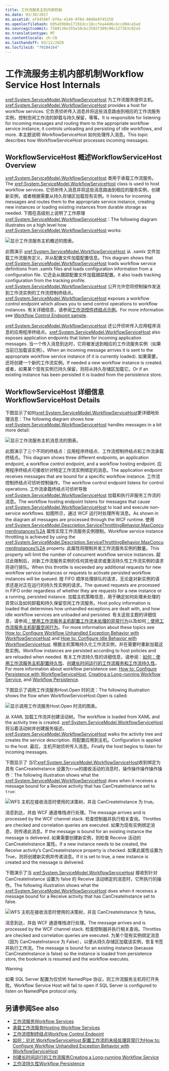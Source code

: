 ```yaml
---
title: 工作流服务主机内部机制
ms.date: 03/30/2017
ms.assetid: af44596f-bf6a-4149-9f04-08d8e8f45250
ms.openlocfilehash: b95a59b0e1715b3cc18ccfea44d6c4ccd04ca5ad
ms.sourcegitcommit: 7588136e355e10cbc2582f389c90c127363c02a5
ms.translationtype: MT
ms.contentlocale: zh-CN
ms.lasthandoff: 03/12/2020
ms.locfileid: "79184164"
---
```

# <a name="workflow-service-host-internals"></a><span data-ttu-id="6177f-102">工作流服务主机内部机制</span><span class="sxs-lookup"><span data-stu-id="6177f-102">Workflow Service Host Internals</span></span>
<span data-ttu-id="6177f-103"><xref:System.ServiceModel.WorkflowServiceHost> 为工作流服务提供主机。</span><span class="sxs-lookup"><span data-stu-id="6177f-103"><xref:System.ServiceModel.WorkflowServiceHost> provides a host for workflow services.</span></span> <span data-ttu-id="6177f-104">它负责侦听传入消息并将这些消息路由到相应的工作流服务实例，控制空闲工作流的卸载与持久保留，等等。</span><span class="sxs-lookup"><span data-stu-id="6177f-104">It is responsible for listening for incoming messages and routing them to the appropriate workflow service instance, it controls unloading and persisting of idle workflows, and more.</span></span> <span data-ttu-id="6177f-105">本主题说明 WorkflowServiceHost 如何处理传入消息。</span><span class="sxs-lookup"><span data-stu-id="6177f-105">This topic describes how WorkflowServiceHost processes incoming messages.</span></span>  
  
## <a name="workflowservicehost-overview"></a><span data-ttu-id="6177f-106">WorkflowServiceHost 概述</span><span class="sxs-lookup"><span data-stu-id="6177f-106">WorkflowServiceHost Overview</span></span>  

<span data-ttu-id="6177f-107"><xref:System.ServiceModel.WorkflowServiceHost> 类用于承载工作流服务。</span><span class="sxs-lookup"><span data-stu-id="6177f-107">The <xref:System.ServiceModel.WorkflowServiceHost> class is used to host workflow services.</span></span> <span data-ttu-id="6177f-108">它侦听传入消息并将这些消息路由到相应的服务实例，创建新实例，或者根据需要从持久存储区加载现有实例。</span><span class="sxs-lookup"><span data-stu-id="6177f-108">It listens for incoming messages and routes them to the appropriate service instance, creating new instances or loading existing instances from durable storage as needed.</span></span> <span data-ttu-id="6177f-109">下图在高级别上说明了工作原理<xref:System.ServiceModel.WorkflowServiceHost>：</span><span class="sxs-lookup"><span data-stu-id="6177f-109">The following diagram illustrates on a high level how <xref:System.ServiceModel.WorkflowServiceHost> works:</span></span>
  
 ![显示工作流服务主机概述的图表。](./media/workflow-service-host-internals/workflow-service-host-high-level-overview.gif)  
  
 <span data-ttu-id="6177f-111">此图演示 <xref:System.ServiceModel.WorkflowServiceHost> 从 .xamlx 文件加载工作流服务定义，并从配置文件加载配置信息。</span><span class="sxs-lookup"><span data-stu-id="6177f-111">This diagram shows that <xref:System.ServiceModel.WorkflowServiceHost> loads workflow service definitions from .xamlx files and loads configuration information from a configuration file.</span></span> <span data-ttu-id="6177f-112">它还会从跟踪配置文件加载跟踪配置。</span><span class="sxs-lookup"><span data-stu-id="6177f-112">It also loads tracking configuration from the tracking profile.</span></span> <span data-ttu-id="6177f-113"><xref:System.ServiceModel.WorkflowServiceHost> 公开允许您将控制操作发送到工作流实例的工作流控制终结点。</span><span class="sxs-lookup"><span data-stu-id="6177f-113"><xref:System.ServiceModel.WorkflowServiceHost> exposes a workflow control endpoint which allows you to send control operations to workflow instances.</span></span>  <span data-ttu-id="6177f-114">有关详细信息，请参阅[工作流控件终结点示例](../../../../docs/framework/wcf/feature-details/workflow-control-endpoint.md)。</span><span class="sxs-lookup"><span data-stu-id="6177f-114">For more information see [Workflow Control Endpoint sample](../../../../docs/framework/wcf/feature-details/workflow-control-endpoint.md).</span></span>  
  
 <span data-ttu-id="6177f-115"><xref:System.ServiceModel.WorkflowServiceHost> 还公开侦听传入应用程序消息的应用程序终结点。</span><span class="sxs-lookup"><span data-stu-id="6177f-115"><xref:System.ServiceModel.WorkflowServiceHost> also exposes application endpoints that listen for incoming application messages.</span></span> <span data-ttu-id="6177f-116">当一个传入消息到达时，它将被发送到相应的工作流服务实例（如果当前已加载该实例）。</span><span class="sxs-lookup"><span data-stu-id="6177f-116">When an incoming message arrives it is sent to the appropriate workflow service instance (if it is currently loaded).</span></span> <span data-ttu-id="6177f-117">如果需要，还将创建一个新的工作流实例。</span><span class="sxs-lookup"><span data-stu-id="6177f-117">If needed a new workflow instance is created.</span></span> <span data-ttu-id="6177f-118">或者，如果某个现有实例已持久保留，则将从持久存储区加载它。</span><span class="sxs-lookup"><span data-stu-id="6177f-118">Or if an existing instance has been persisted it is loaded from the persistence store.</span></span>  
  
## <a name="workflowservicehost-details"></a><span data-ttu-id="6177f-119">WorkflowServiceHost 详细信息</span><span class="sxs-lookup"><span data-stu-id="6177f-119">WorkflowServiceHost Details</span></span>  
 <span data-ttu-id="6177f-120">下图显示了如何<xref:System.ServiceModel.WorkflowServiceHost>更详细地处理消息：</span><span class="sxs-lookup"><span data-stu-id="6177f-120">The following diagram shows how <xref:System.ServiceModel.WorkflowServiceHost> handles messages in a bit more detail:</span></span>  
  
 ![显示工作流服务主机消息流的图表。](./media/workflow-service-host-internals/workflow-service-host-message-flow.gif)  
  
 <span data-ttu-id="6177f-122">此图演示了三个不同的终结点：应用程序终结点、工作流控制终结点和工作流承载终结点。</span><span class="sxs-lookup"><span data-stu-id="6177f-122">This diagram shows three different endpoints, an application endpoint, a workflow control endpoint, and a workflow hosting endpoint.</span></span> <span data-ttu-id="6177f-123">应用程序终结点可接收针对特定工作流实例绑定的消息。</span><span class="sxs-lookup"><span data-stu-id="6177f-123">The application endpoint receives messages that are bound for a specific workflow instance.</span></span> <span data-ttu-id="6177f-124">工作流控制终结点可侦听控制操作。</span><span class="sxs-lookup"><span data-stu-id="6177f-124">The workflow control endpoint listens for control operations.</span></span> <span data-ttu-id="6177f-125">工作流承载终结点可侦听导致 <xref:System.ServiceModel.WorkflowServiceHost> 加载和执行非服务工作流的消息。</span><span class="sxs-lookup"><span data-stu-id="6177f-125">The workflow hosting endpoint listens for messages that cause <xref:System.ServiceModel.WorkflowServiceHost> to load and execute non-service workflows.</span></span> <span data-ttu-id="6177f-126">如图所示，通过 WCF 运行时处理所有消息。</span><span class="sxs-lookup"><span data-stu-id="6177f-126">As shown in the diagram all messages are processed through the WCF runtime.</span></span>  <span data-ttu-id="6177f-127">使用 <xref:System.ServiceModel.Description.ServiceThrottlingBehavior.MaxConcurrentInstances%2A> 属性实现工作流服务实例限制。</span><span class="sxs-lookup"><span data-stu-id="6177f-127">Workflow service instance throttling is achieved by using the <xref:System.ServiceModel.Description.ServiceThrottlingBehavior.MaxConcurrentInstances%2A> property.</span></span> <span data-ttu-id="6177f-128">此属性将限制并发工作流服务实例的数量。</span><span class="sxs-lookup"><span data-stu-id="6177f-128">This property will limit the number of concurrent workflow service instances.</span></span> <span data-ttu-id="6177f-129">超过此限制后，对新工作流服务实例的任何其他请求或激活持久性工作流实例的请求将进行排队。</span><span class="sxs-lookup"><span data-stu-id="6177f-129">When this throttle is exceeded any additional requests for new workflow service instances or requests to activate persisted workflow instances will be queued.</span></span> <span data-ttu-id="6177f-130">按 FIFO 顺序处理排队的请求，无论是对新实例的请求还是对正在运行的持久性实例的请求。</span><span class="sxs-lookup"><span data-stu-id="6177f-130">The queued requests are processed in FIFO order regardless of whether they are requests for a new instance or a running, persisted instance.</span></span> <span data-ttu-id="6177f-131">加载主机策略信息，用于确定如何处理未处理的异常以及如何卸载和持久保留空闲工作流服务。</span><span class="sxs-lookup"><span data-stu-id="6177f-131">Host policy information is loaded that determines how unhandled exceptions are dealt with, and how idle workflow services are unloaded and persisted.</span></span> <span data-ttu-id="6177f-132">有关这些主题的详细信息，请参阅[：使用工作流服务主机配置工作流未处理的异常行为](../../../../docs/framework/wcf/feature-details/config-workflow-unhandled-exception-workflowservicehost.md)以及如何[：使用工作流服务主机配置空闲行为](../../../../docs/framework/wcf/feature-details/how-to-configure-idle-behavior-with-workflowservicehost.md)。</span><span class="sxs-lookup"><span data-stu-id="6177f-132">For more information about these topics see [How to: Configure Workflow Unhandled Exception Behavior with WorkflowServiceHost](../../../../docs/framework/wcf/feature-details/config-workflow-unhandled-exception-workflowservicehost.md) and [How to: Configure Idle Behavior with WorkflowServiceHost](../../../../docs/framework/wcf/feature-details/how-to-configure-idle-behavior-with-workflowservicehost.md).</span></span> <span data-ttu-id="6177f-133">根据主机策略持久化工作流实例，并在需要时重新加载这些实例。</span><span class="sxs-lookup"><span data-stu-id="6177f-133">Workflow instances are persisted according to host policies and are reloaded when needed.</span></span> <span data-ttu-id="6177f-134">有关工作流持久性的详细信息，请参阅：[如何：使用工作流服务主机配置持久性](../../../../docs/framework/wcf/feature-details/how-to-configure-persistence-with-workflowservicehost.md)、[创建长时间运行的工作流服务和](../../../../docs/framework/wcf/feature-details/creating-a-long-running-workflow-service.md)[工作流持久性](../../../../docs/framework/windows-workflow-foundation/workflow-persistence.md)。</span><span class="sxs-lookup"><span data-stu-id="6177f-134">For more information about workflow persistence see: [How to: Configure Persistence with WorkflowServiceHost](../../../../docs/framework/wcf/feature-details/how-to-configure-persistence-with-workflowservicehost.md), [Creating a Long-running Workflow Service](../../../../docs/framework/wcf/feature-details/creating-a-long-running-workflow-service.md), and [Workflow Persistence](../../../../docs/framework/windows-workflow-foundation/workflow-persistence.md).</span></span>  
  
 <span data-ttu-id="6177f-135">下图显示了调用工作流服务Host.Open 时的流：</span><span class="sxs-lookup"><span data-stu-id="6177f-135">The following illustration shows the flow when WorkflowServiceHost.Open is called:</span></span>  
  
 ![显示调用工作流服务Host.Open 时流的图表。](./media/workflow-service-host-internals/workflow-service-host-open.gif)  
  
 <span data-ttu-id="6177f-137">从 XAML 加载工作流并创建活动树。</span><span class="sxs-lookup"><span data-stu-id="6177f-137">The workflow is loaded from XAML and the activity tree is created.</span></span> <span data-ttu-id="6177f-138"><xref:System.ServiceModel.WorkflowServiceHost> 将沿着活动树并创建服务描述。</span><span class="sxs-lookup"><span data-stu-id="6177f-138"><xref:System.ServiceModel.WorkflowServiceHost> walks the activity tree and creates the service description.</span></span> <span data-ttu-id="6177f-139">将配置应用到主机。</span><span class="sxs-lookup"><span data-stu-id="6177f-139">Configuration is applied to the host.</span></span> <span data-ttu-id="6177f-140">最后，主机开始侦听传入消息。</span><span class="sxs-lookup"><span data-stu-id="6177f-140">Finally the host begins to listen for incoming messages.</span></span>  
  
 <span data-ttu-id="6177f-141">下图显示了 当它<xref:System.ServiceModel.WorkflowServiceHost>收到绑定为具有 CanCreateInstance 设置为`true`的接收活动的消息时，操作操作操作操作操作：</span><span class="sxs-lookup"><span data-stu-id="6177f-141">The following illustration shows what the <xref:System.ServiceModel.WorkflowServiceHost> does when it receives a message bound for a Receive activity that has CanCreateInstance set to `true`:</span></span>  
  
 ![WFS 主机在接收消息时使用的决策树，并且 CanCreateInstance 为 true。](./media/workflow-service-host-internals/workflow-service-host-receive-message-cancreateinstance.gif)  
  
 <span data-ttu-id="6177f-143">消息到达，并由 WCF 通道堆栈进行处理。</span><span class="sxs-lookup"><span data-stu-id="6177f-143">The message arrives and is processed by the WCF channel stack.</span></span> <span data-ttu-id="6177f-144">检查控制器并执行相关查询。</span><span class="sxs-lookup"><span data-stu-id="6177f-144">Throttles are checked and correlation queries are executed.</span></span> <span data-ttu-id="6177f-145">如果为现有实例绑定消息，则传递此消息。</span><span class="sxs-lookup"><span data-stu-id="6177f-145">If the message is bound for an existing instance the message is delivered.</span></span> <span data-ttu-id="6177f-146">如果需要创建新实例，则检查 Receive 活动的 CanCreateInstance 属性。</span><span class="sxs-lookup"><span data-stu-id="6177f-146">If a new instance needs to be created, the Receive activity’s CanCreateInstance property is checked.</span></span> <span data-ttu-id="6177f-147">如果此属性设置为 True，则将创建新实例并传递消息。</span><span class="sxs-lookup"><span data-stu-id="6177f-147">If it is set to true, a new instance is created and the message is delivered.</span></span>  
  
 <span data-ttu-id="6177f-148">下图演示了当 <xref:System.ServiceModel.WorkflowServiceHost> 接收到针对 CanCreateInstance 设置为 false 的 Receive 活动绑定的消息时，它所执行的操作。</span><span class="sxs-lookup"><span data-stu-id="6177f-148">The following illustration shows what the <xref:System.ServiceModel.WorkflowServiceHost> does when it receives a message bound for a Receive activity that has CanCreateInstance set to false.</span></span>  
  
 ![WFS 主机在接收消息时使用的决策树，并且 CanCreateInstance 为 false。](./media/workflow-service-host-internals/workflow-service-host-receive-message.gif)  
  
 <span data-ttu-id="6177f-150">消息到达，并由 WCF 通道堆栈进行处理。</span><span class="sxs-lookup"><span data-stu-id="6177f-150">The message arrives and is processed by the WCF channel stack.</span></span> <span data-ttu-id="6177f-151">检查控制器并执行相关查询。</span><span class="sxs-lookup"><span data-stu-id="6177f-151">Throttles are checked and correlation queries are executed.</span></span> <span data-ttu-id="6177f-152">为某个现有实例绑定消息（因为 CanCreateInstance 为 False），以便从持久存储区加载该实例，恢复书签并执行工作流。</span><span class="sxs-lookup"><span data-stu-id="6177f-152">The message is bound for an existing instance (because CanCreateInstance is false) so the instance is loaded from persistence store, the bookmark is resumed and the workflow executes.</span></span>  
  
> [!WARNING]
> <span data-ttu-id="6177f-153">如果 SQL Server 配置为仅侦听 NamedPipe 协议，则工作流服务主机将打开失败。</span><span class="sxs-lookup"><span data-stu-id="6177f-153">Workflow Service Host will fail to open if SQL Server is configured to listen on NamedPipe protocol only.</span></span>  
  
## <a name="see-also"></a><span data-ttu-id="6177f-154">另请参阅</span><span class="sxs-lookup"><span data-stu-id="6177f-154">See also</span></span>

- [<span data-ttu-id="6177f-155">工作流服务</span><span class="sxs-lookup"><span data-stu-id="6177f-155">Workflow Services</span></span>](../../../../docs/framework/wcf/feature-details/workflow-services.md)
- [<span data-ttu-id="6177f-156">承载工作流服务</span><span class="sxs-lookup"><span data-stu-id="6177f-156">Hosting Workflow Services</span></span>](../../../../docs/framework/wcf/feature-details/hosting-workflow-services.md)
- [<span data-ttu-id="6177f-157">工作流控制终结点</span><span class="sxs-lookup"><span data-stu-id="6177f-157">Workflow Control Endpoint</span></span>](../../../../docs/framework/wcf/feature-details/workflow-control-endpoint.md)
- [<span data-ttu-id="6177f-158">如何：针对 WorkflowServiceHost 配置工作流的未经处理异常行为</span><span class="sxs-lookup"><span data-stu-id="6177f-158">How to: Configure Workflow Unhandled Exception Behavior with WorkflowServiceHost</span></span>](../../../../docs/framework/wcf/feature-details/config-workflow-unhandled-exception-workflowservicehost.md)
- [<span data-ttu-id="6177f-159">创建长时间运行的工作流服务</span><span class="sxs-lookup"><span data-stu-id="6177f-159">Creating a Long-running Workflow Service</span></span>](../../../../docs/framework/wcf/feature-details/creating-a-long-running-workflow-service.md)
- [<span data-ttu-id="6177f-160">工作流持久性</span><span class="sxs-lookup"><span data-stu-id="6177f-160">Workflow Persistence</span></span>](../../../../docs/framework/windows-workflow-foundation/workflow-persistence.md)
